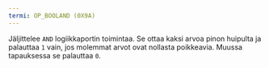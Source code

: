 ```yaml
---
termi: OP_BOOLAND (0X9A)
---
```


Jäljittelee `AND` logiikkaportin toimintaa. Se ottaa kaksi arvoa pinon huipulta ja palauttaa `1` vain, jos molemmat arvot ovat nollasta poikkeavia. Muussa tapauksessa se palauttaa `0`.
